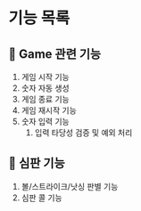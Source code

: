 # 기능 목록

## 🎯 Game 관련 기능

1. 게임 시작 기능
2. 숫자 자동 생성
3. 게임 종료 기능
4. 게임 재시작 기능
5. 숫자 입력 기능
   1. 입력 타당성 검증 및 예외 처리

## 🧑‍ 심판 기능

1. 볼/스트라이크/낫싱 판별 기능
2. 심판 콜 기능
